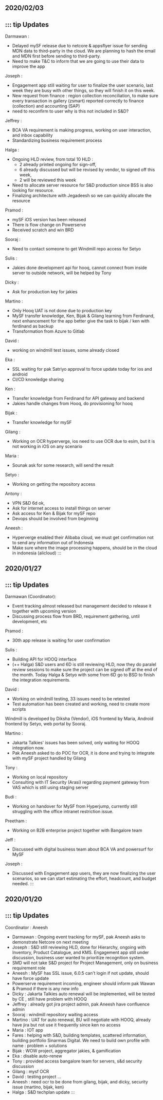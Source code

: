 ## 2020/02/03

::: tip Updates
---
Darmawan :
- Delayed mySF release due to netcore & appsflyer issue for sending MDN data to third-party in the cloud. We are planning to hash the email and MDN first before sending to third-party.
- Need to make T&C to inform that we are going to use their data to improve the app

Joseph :
- Engagement app still waiting for user to finalize the user scenario, last week they are busy with other things, so they will finish it on this week.
- New request from finance : region collection reconciliation, to make sure every transaction in gallery (zsmart) reported correctly to finance (collection) and accounting (SAP)
 - need to reconfirm to user why is this not included in S&D?

Jeffrey :
- BCA VA requirement is making progress, working on user interaction, and inbox capability
- Standardizing business requirement process

Halga :
- Ongoing HLD review, from total 10 HLD : 
    - 2 already printed ongoing for sign-off, 
    - 6 already discussed but will be revised by vendor, to signed off this week, 
    - 2 will be reviewed this week
- Need to allocate server resource for S&D production since BSS is also looking for resource.
- Finalizing architecture with Jegadeesh so we can quickly allocate the resource

Pramod : 
- mySF iOS version has been released
- There is flow change on Powerserve
- Received scratch and win BRD

Sooraj :
- Need to contact someone to get Windmill repo access for Setyo

Sulis :
- Jakies done development api for hooq, cannot connect from inside server to outside network, will be helped by Tony

Dicky :
- Ask for production key for jakies

Martino :
- Only Hooq UAT is not done due to production key
- MySF transfer knowledge, Ken, Bijak & Gilang learning from Ferdinand, next enhancement for the app better give the task to bijak / ken with ferdinand as backup
- Transformation from Azure to Gitlab

David :
- working on windmill test issues, some already closed

Eka :
- SSL waiting for pak Satriyo approval to force update today for ios and android
- CI/CD knowledge sharing

Ken :
- Transfer knowledge from Ferdinand for API gateway and backend
- Jakies handle changes from Hooq, do provisioning for hooq

Bijak :
- Transfer knowledge for mySF 

Gilang :
- Working on OCR hyperverge, ios need to use OCR due to esim, but it is not working in iOS on any scenario

Maria :
- Sounak ask for some research, will send the result

Setyo :
- Working on getting the repository access

Antony :
- VPN S&D 6d ok, 
- Ask for internet access to install things on server
- Ask access for Ken & Bijak for mySF repo
- Devops should be involved from beginning

Aneesh :
- Hyperverge enabled their Alibaba cloud, we must get confirmation not to send any information out of Indonesia
- Make sure where the image processing happens, should be in the cloud in indonesia (alicloud)
:::

## 2020/01/27
::: tip Updates
---
Darmawan (Coordinator): 
- Event tracking almost released but management decided to release it together with upcoming version
- Discussing process flow from BRD, requirement gathering, until development, etc

Pramod : 
- 30th app release is waiting for user confirmation

Sulis : 
- Building API for HOOQ interface
- (++ Halga) S&D users and 6D is still reviewing HLD, now they do paralel review sessions to make sure the project can be signed off at the end of the month. Today Halga & Setyo with some from 6D go to BSD to finish the integration requirements.

David :
- Working on windmill testing, 33 issues need to be retested
- Test automation has been created and working, need to create more scripts

Windmill is developed by Diksha (Vendor), iOS frontend by Maria, Android frontend by Setyo, web portal by Sooraj.

Martino : 
- Jakarta Talkies' issues has been solved, only waiting for HOOQ integration now.
- Pak Aneesh asked to do POC for OCR, it is done and trying to integrate with mySF project handled by Gilang

Tony :
- Working on local repository
- Consulting with IT Security (Arasi) regarding payment gateway from VAS which is still using staging server

Budi : 
- Working on handover for MySF from Hyperjump, currently still struggling with the office intranet restriction issue.

Preetham : 
- Working on B2B enterprise project together with Bangalore team

Jeff : 
- Discussed with digital business team about BCA VA and powersurf for MySF

Joseph :
- Discussed with Engagement app users, they are now finalizing the user scenarios, so we can start estimating the effort, headcount, and budget needed.
:::

## 2020/01/20
::: tip Updates
---
Coordinator : Aneesh
- Darmawan : Ongoing event tracking for mySF, pak Aneesh asks to demonstrate Netcore on next meeting
- Joseph : S&D still reviewing HLD, done for Hierarchy, ongoing with Inventory, Product Catalogue, and KMS. Engagement app still under discussion, business user wanted to prioritize recognition system.
- SMD will not take S&D project for Project Management, only on business requirement role
- Aneesh : MySF has SSL issue, 6.0.5 can't login if not update, should have force update
- Powerserve requirement incoming, engineer should inform pak Wawan & Pramod if there is any new info
- Dicky : Jakarta Talkies auto renewal will be implemented, will be tested by CE , still have problem with HOOQ
- Jeffrey : already got jira project admin, pak Aneesh have confluence admin
- Sooraj : windmill repository waiting access
- Martino : UAT for auto renewal, BU will negotiate with HOOQ, already have jira but not use it frequently since ken no access
- Maria : IOT app
- Fares : helping with S&D, building templates, scattered information, building portfolio Sinarmas Digital. We need to build own profile with name : problem + solutions
- Bijak : WOW project, aggregator jakies, & gamification
- Eka : disable auto-renew
- Tony : provided access bangalore team for servers, s&d security discussion
- Gilang : mysf OCR
- David : testing project ... 
- Aneesh : need ocr to be done from gilang, bijak, and dicky, security issue (martino, bijak, ken)
- Halga : S&D techplan update
:::
